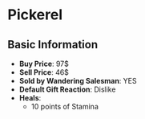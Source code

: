 # Pickerel

## Basic Information

- **Buy Price**: 97$
- **Sell Price**: 46$
- **Sold by Wandering Salesman**: YES
- **Default Gift Reaction**: Dislike
- **Heals**:
  - 10 points of Stamina